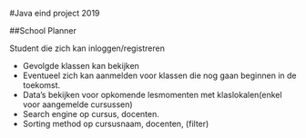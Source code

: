 #Java eind project 2019

##School Planner

Student die zich kan inloggen/registreren
- Gevolgde klassen kan bekijken
- Eventueel zich kan aanmelden voor klassen die nog gaan beginnen in de toekomst.
- Data’s bekijken voor opkomende lesmomenten met klaslokalen(enkel voor aangemelde cursussen)
- Search engine op cursus, docenten.
- Sorting method op cursusnaam, docenten, (filter)